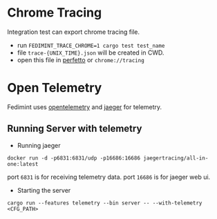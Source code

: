 # Chrome Tracing

Integration test can export chrome tracing file. 

- run `FEDIMINT_TRACE_CHROME=1 cargo test test_name`
- file `trace-{UNIX_TIME}.json` will be created in CWD.
- open this file in [perfetto] or `chrome://tracing`

# Open Telemetry

Fedimint uses [opentelemetry] and [jaeger] for telemetry.

## Running Server with telemetry

- Running jaeger
```shell
docker run -d -p6831:6831/udp -p16686:16686 jaegertracing/all-in-one:latest
```

port `6831` is for receiving telemetry data.
port `16686` is for jaeger web ui.

- Starting the server

```shell
cargo run --features telemetry --bin server -- --with-telemetry <CFG_PATH>
```

[perfetto]: https://ui.perfetto.dev/
[opentelemetry]: https://opentelemetry.io/
[jaeger]: https://www.jaegertracing.io/
